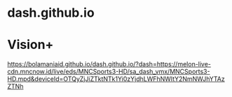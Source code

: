 # dash.github.io 
# Vision+

https://bolamaniaid.github.io/dash.github.io/?dash=https://melon-live-cdn.mncnow.id/live/eds/MNCSports3-HD/sa_dash_vmx/MNCSports3-HD.mpd&deviceId=OTQyZjJiZTktNTk1Yi0zYjdhLWFhNWItY2NmNWJhYTAzZTNh
